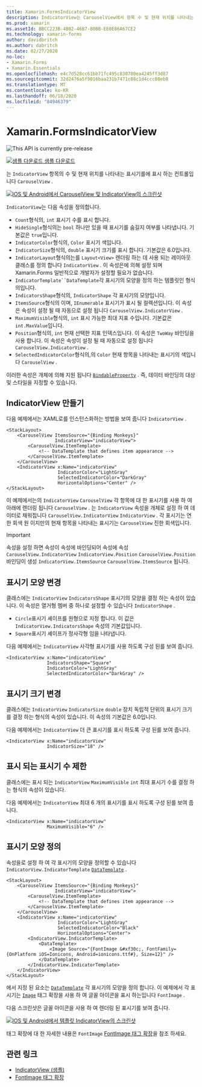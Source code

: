 ```yaml
---
title: Xamarin.FormsIndicatorView
description: IndicatorView는 CarouselView에서 항목 수 및 현재 위치를 나타내는 표시기를 표시 하는 컨트롤입니다.
ms.prod: xamarin
ms.assetId: BBCC223B-4B02-46B7-80BB-EE0E86A67CE2
ms.technology: xamarin-forms
author: davidbritch
ms.author: dabritch
ms.date: 02/27/2020
no-loc:
- Xamarin.Forms
- Xamarin.Essentials
ms.openlocfilehash: e4c7d528cc61bb71fc495c830780ea4245ff3d87
ms.sourcegitcommit: 32d2476a5f9016baa231b7471c88c1d4ccc08eb8
ms.translationtype: MT
ms.contentlocale: ko-KR
ms.lasthandoff: 06/18/2020
ms.locfileid: "84946379"
---
```

# <a name="xamarinforms-indicatorview"></a>Xamarin.FormsIndicatorView

![](~/media/shared/preview.png "This API is currently pre-release")

[![샘플 다운로드](~/media/shared/download.png) 샘플 다운로드](https://docs.microsoft.com/samples/xamarin/xamarin-forms-samples/userinterface-indicatorviewdemos/)

는 `IndicatorView` 항목의 수 및 현재 위치를 나타내는 표시기를에 표시 하는 컨트롤입니다 `CarouselView` .

[![IOS 및 Android에서 CarouselView 및 IndicatorView의 스크린샷](indicatorview-images/circles.png "IndicatorView 원")](indicatorview-images/circles-large.png#lightbox "IndicatorView 원")

`IndicatorView`는 다음 속성을 정의합니다.

- `Count`형식의, `int` 표시기 수를 표시 합니다.
- `HideSingle`형식의는 `bool` 하나만 있을 때 표시기를 숨길지 여부를 나타냅니다. 기본값은 `true`입니다.
- `IndicatorColor`형식의, `Color` 표시기 색입니다.
- `IndicatorSize`형식의, `double` 표시기 크기를 표시 합니다. 기본값은 6.0입니다.
- `IndicatorLayout`형식의는를 `Layout<View>` 렌더링 하는 데 사용 되는 레이아웃 클래스를 정의 합니다 `IndicatorView` . 이 속성은에 의해 설정 되며 Xamarin.Forms 일반적으로 개발자가 설정할 필요가 없습니다.
- `IndicatorTemplate``DataTemplate`각 표시기의 모양을 정의 하는 템플릿인 형식의입니다.
- `IndicatorsShape`형식의, `IndicatorShape` 각 표시기의 모양입니다.
- `ItemsSource`형식의 이며, `IEnumerable` 표시기가 표시 될 컬렉션입니다. 이 속성은 속성이 설정 될 때 자동으로 설정 됩니다 `CarouselView.IndicatorView` .
- `MaximumVisible`형식의, `int` 표시 가능한 최대 지표 수입니다. 기본값은 `int.MaxValue`입니다.
- `Position`형식의, `int` 현재 선택한 지표 인덱스입니다. 이 속성은 `TwoWay` 바인딩을 사용 합니다. 이 속성은 속성이 설정 될 때 자동으로 설정 됩니다 `CarouselView.IndicatorView` .
- `SelectedIndicatorColor`형식의,의 `Color` 현재 항목을 나타내는 표시기의 색입니다 `CarouselView` .

이러한 속성은 개체에 의해 지원 됩니다 [`BindableProperty`](xref:Xamarin.Forms.BindableProperty) . 즉, 데이터 바인딩의 대상 및 스타일을 지정할 수 있습니다.

## <a name="create-an-indicatorview"></a>IndicatorView 만들기

다음 예제에서는 XAML로를 인스턴스화하는 방법을 보여 줍니다 `IndicatorView` .

```xaml
<StackLayout>
    <CarouselView ItemsSource="{Binding Monkeys}"
                  IndicatorView="indicatorView">
        <CarouselView.ItemTemplate>
            <!-- DataTemplate that defines item appearance -->
        </CarouselView.ItemTemplate>
    </CarouselView>
    <IndicatorView x:Name="indicatorView"
                   IndicatorColor="LightGray"
                   SelectedIndicatorColor="DarkGray"
                   HorizontalOptions="Center" />
</StackLayout>
```

이 예제에서는의 `IndicatorView` `CarouselView` 각 항목에 대 한 표시기를 사용 하 여 아래에 렌더링 됩니다 `CarouselView` . 는 `IndicatorView` 속성을 개체로 설정 하 여 데이터로 채워집니다 `CarouselView.IndicatorView` `IndicatorView` . 각 표시기는 연한 회색 원 이지만의 현재 항목을 나타내는 표시기는 `CarouselView` 진한 회색입니다.

> [!IMPORTANT]
> 속성을 설정 하면 속성이 속성에 바인딩되어 속성에 속성 `CarouselView.IndicatorView` `IndicatorView.Position` `CarouselView.Position` 바인딩이 생성 `IndicatorView.ItemsSource` `CarouselView.ItemsSource` 됩니다.

## <a name="change-indicator-shape"></a>표시기 모양 변경

클래스에는 `IndicatorView` `IndicatorsShape` 표시기의 모양을 결정 하는 속성이 있습니다. 이 속성은 열거형 멤버 중 하나로 설정할 수 있습니다 `IndicatorShape` .

- `Circle`표시기 셰이프를 원형으로 지정 합니다. 이 값은 `IndicatorView.IndicatorsShape` 속성의 기본값입니다.
- `Square`표시기 셰이프가 정사각형 임을 나타냅니다.

다음 예제에서는 `IndicatorView` 사각형 표시기를 사용 하도록 구성 된를 보여 줍니다.

```xaml
<IndicatorView x:Name="indicatorView"
               IndicatorsShape="Square"
               IndicatorColor="LightGray"
               SelectedIndicatorColor="DarkGray" />
```

## <a name="change-indicator-size"></a>표시기 크기 변경

클래스에는 `IndicatorView` `IndicatorSize` `double` 장치 독립적 단위의 표시기 크기를 결정 하는 형식의 속성이 있습니다. 이 속성의 기본값은 6.0입니다.

다음 예제에서는 `IndicatorView` 더 큰 표시기를 표시 하도록 구성 된를 보여 줍니다.

```xaml
<IndicatorView x:Name="indicatorView"
               IndicatorSize="18" />
```

## <a name="limit-the-number-of-indicators-displayed"></a>표시 되는 표시기 수 제한

클래스에는 표시 되는 `IndicatorView` `MaximumVisible` `int` 최대 표시기 수를 결정 하는 형식의 속성이 있습니다.

다음 예제에서는 `IndicatorView` 최대 6 개의 표시기를 표시 하도록 구성 된를 보여 줍니다.

```xaml
<IndicatorView x:Name="indicatorView"
               MaximumVisible="6" />
```

## <a name="define-indicator-appearance"></a>표시기 모양 정의

속성을로 설정 하 여 각 표시기의 모양을 정의할 수 있습니다 `IndicatorView.IndicatorTemplate` [`DataTemplate`](xref:Xamarin.Forms.DataTemplate) .

```xaml
<StackLayout>
    <CarouselView ItemsSource="{Binding Monkeys}"
                  IndicatorView="indicatorView">
        <CarouselView.ItemTemplate>
            <!-- DataTemplate that defines item appearance -->
        </CarouselView.ItemTemplate>
    </CarouselView>
    <IndicatorView x:Name="indicatorView"
                   IndicatorColor="LightGray"
                   SelectedIndicatorColor="Black"
                   HorizontalOptions="Center">
        <IndicatorView.IndicatorTemplate>
            <DataTemplate>
                <Image Source="{FontImage &#xf30c;, FontFamily={OnPlatform iOS=Ionicons, Android=ionicons.ttf#}, Size=12}" />
            </DataTemplate>
        </IndicatorView.IndicatorTemplate>
    </IndicatorView>
</StackLayout>
```

에서 지정 된 요소는 [`DataTemplate`](xref:Xamarin.Forms.DataTemplate) 각 표시기의 모양을 정의 합니다. 이 예제에서 각 표시기는 [`Image`](xref:Xamarin.Forms.Image) 태그 확장을 사용 하 여 글꼴 아이콘을 표시 하는입니다 `FontImage` .

다음 스크린샷은 글꼴 아이콘을 사용 하 여 렌더링 된 표시기를 보여 줍니다.

[![IOS 및 Android에서 템플릿 IndicatorView의 스크린샷](indicatorview-images/templated.png "템플릿 기반 IndicatorView")](indicatorview-images/templated-large.png#lightbox "템플릿 기반 IndicatorView")

태그 확장에 대 한 자세한 내용은 `FontImage` [FontImage 태그 확장](~/xamarin-forms/xaml/markup-extensions/consuming.md#fontimage-markup-extension)을 참조 하세요.

## <a name="related-links"></a>관련 링크

- [IndicatorView (샘플)](https://docs.microsoft.com/samples/xamarin/xamarin-forms-samples/userinterface-indicatorviewdemos/)
- [FontImage 태그 확장](~/xamarin-forms/xaml/markup-extensions/consuming.md#fontimage-markup-extension)
